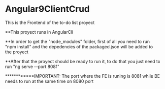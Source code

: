 # Angular9ClientCrud

This is the Frontend of the to-do list proyect

**This proyect runs in AngularCli

**In order to get the "node_modules" folder, first of all you need to run "npm install" and the depedencies of the packaged.json will be added to the proyect

**After that the proyect should be ready to run it, to do that you just need to run "ng serve --port 8081"

************IMPORTANT: The port where the FE is runing is 8081 while BE needs to run at the same time on 8080 port
